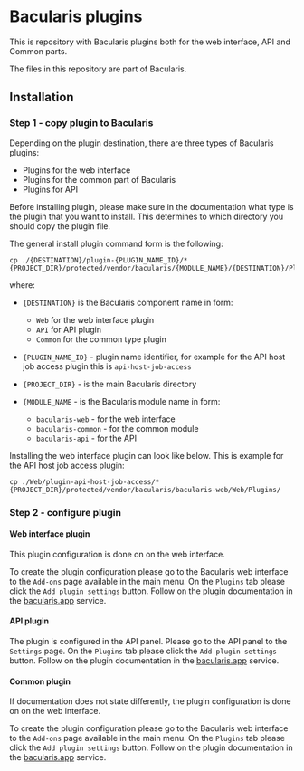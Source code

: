 # Bacularis plugins

This is repository with Bacularis plugins both for the web interface, API and
Common parts.

The files in this repository are part of Bacularis.

## Installation

### Step 1 - copy plugin to Bacularis

Depending on the plugin destination, there are three types of Bacularis plugins:

 * Plugins for the web interface
 * Plugins for the common part of Bacularis
 * Plugins for API

Before installing plugin, please make sure in the documentation what type is
the plugin that you want to install. This determines to which directory you should
copy the plugin file.

The general install plugin command form is the following:

```
cp ./{DESTINATION}/plugin-{PLUGIN_NAME_ID}/* {PROJECT_DIR}/protected/vendor/bacularis/{MODULE_NAME}/{DESTINATION}/Plugins/
```

where:

  * ``{DESTINATION}`` is the Bacularis component name in form:

    * ``Web`` for the web interface plugin
    * ``API`` for API plugin
    * ``Common`` for the common type plugin

  * ``{PLUGIN_NAME_ID}`` - plugin name identifier, for example for the API host job
    access plugin this is ``api-host-job-access``
  * ``{PROJECT_DIR}`` - is the main Bacularis directory
  * ``{MODULE_NAME`` - is the Bacularis module name in form:

    * ``bacularis-web`` - for the web interface
    * ``bacularis-common`` - for the common module
    * ``bacularis-api`` - for the API


Installing the web interface plugin can look like below. This is example for
the API host job access plugin:

```
cp ./Web/plugin-api-host-job-access/* {PROJECT_DIR}/protected/vendor/bacularis/bacularis-web/Web/Plugins/
```

### Step 2 - configure plugin

#### Web interface plugin

This plugin configuration is done on on the web interface.

To create the plugin configuration please go to the Bacularis web interface to
the ``Add-ons`` page available in the main menu. On the ``Plugins`` tab
please click the ``Add plugin settings`` button. Follow on the plugin
documentation in the [bacularis.app](https://bacularis.app/doc/) service.

#### API plugin

The plugin is configured in the API panel. Please go to the API panel
to the ``Settings`` page. On the ``Plugins`` tab please click the ``Add plugin
settings`` button. Follow on the plugin documentation in the
[bacularis.app](https://bacularis.app/doc/) service.

#### Common plugin

If documentation does not state differently, the plugin configuration is
done on on the web interface.

To create the plugin configuration please go to the Bacularis web interface to
the ``Add-ons`` page available in the main menu. On the ``Plugins`` tab
please click the ``Add plugin settings`` button. Follow on the plugin
documentation in the [bacularis.app](https://bacularis.app/doc/) service.

